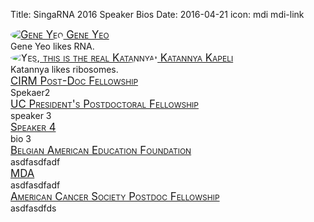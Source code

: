 Title: SingaRNA 2016 Speaker Bios
Date: 2016-04-21
icon: mdi mdi-link

<style>
.speaker-name{
  font-variant: small-caps;
  font-size: larger;
}
.image.feature img{
  /*Make headshots circles*/
  border-radius: 50%;
}
</style>

<div class="row">
  <div class="3u">
      <div class="speaker-name">
        <a href="http://yeolab.ucsd.edu" class="image feature">
        <img src="/images/people/gene_yeo.png" alt="Gene&nbsp;Yeo">
        Gene Yeo</a><br>
      </div>
      Gene Yeo likes RNA.
  </div>
  <div class="3u">
    <div class="speaker-name">
      <a href="http://example.com" class="image feature">
      <img src="http://www.fashion365.ro/file/2015/10/tomb-raider-angelina-jolie.jpg", alt="Yes, this is the real Katannya!">
      Katannya Kapeli</a>
    </div>
    Katannya likes ribosomes.
  </div>
  <div class="3u">
    <div class="speaker-name">
      <a href="https://www.cirm.ca.gov/our-funding/research-rfas/training-grant-i-1">CIRM Post-Doc Fellowship</a>
    </div>
  Spekaer2
  </div>
  <div class="3u">
    <div class="speaker-name">
      <a href="http://ppfp.ucop.edu/info/">UC President's Postdoctoral Fellowship</a>
    </div>
    speaker 3
  </div>
  
</div>
<!-- A comment - New row !-->
<div class="row">
  <div class="3u">
    <div class="speaker-name">
      <a href="https://www.nhlbi.nih.gov/research/training/programs/postdoc/pathway-parent-k99-r00/">Speaker 4</a>
    </div>
  bio 3
  </div>
  <div class="3u">
    <div class="speaker-name">
      <a href="https://www.baef.be/"> Belgian American Education Foundation</a>
    </div>
    asdfasdfadf
  </div>
  <div class="3u">
    <div class="speaker-name">
      <a href="https://www.mda.org/research/guidelines.html">MDA</a>
    </div>
    asdfasdfadf
  </div>
  <div class="3u">
    <div class="speaker-name">
      <a href="https://http://www.cancer.org.html">American Cancer Society Postdoc Fellowship</a>
    </div>
  asdfasdfds
  </div>
</div>
